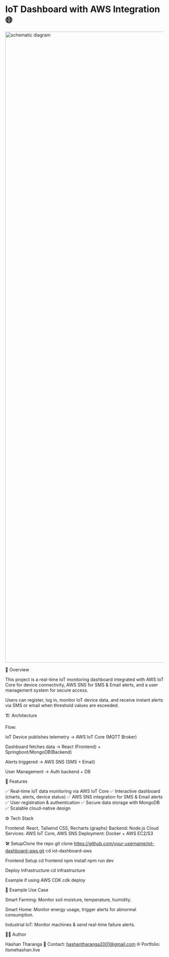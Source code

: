 
# IoT Dashboard with AWS Integration🌐 

<img width="2000" height="2000" alt="schematic diagram" src="https://github.com/user-attachments/assets/c3686887-0a9d-460d-b3da-58a1a15f32f0" />

📌 Overview

This project is a real-time IoT monitoring dashboard integrated with AWS IoT Core for device connectivity, AWS SNS for SMS & Email alerts, and a user management system for secure access.

Users can register, log in, monitor IoT device data, and receive instant alerts via SMS or email when threshold values are exceeded.

🏗️ Architecture

Flow:

IoT Device publishes telemetry → AWS IoT Core (MQTT Broker)

Dashboard fetches data → React (Frontend) + Springboot/MongoDB(Backend)

Alerts triggered → AWS SNS (SMS + Email)

User Management → Auth backend + DB


🚀 Features

✅ Real-time IoT data monitoring via AWS IoT Core
✅ Interactive dashboard (charts, alerts, device status)
✅ AWS SNS integration for SMS & Email alerts
✅ User registration & authentication
✅ Secure data storage with MongoDB
✅ Scalable cloud-native design

⚙️ Tech Stack

Frontend: React, Tailwind CSS, Recharts (graphs)
Backend:  Node.js
Cloud Services: AWS IoT Core, AWS SNS
Deployment: Docker + AWS EC2/S3

🛠️ SetupClone the repo
git clone https://github.com/your-username/iot-dashboard-aws.git
cd iot-dashboard-aws

Frontend Setup
cd frontend
npm install
npm run dev

Deploy Infrastructure
cd infrastructure

Example if using AWS CDK
cdk deploy

📡 Example Use Case

Smart Farming: Monitor soil moisture, temperature, humidity.

Smart Home: Monitor energy usage, trigger alerts for abnormal consumption.

Industrial IoT: Monitor machines & send real-time failure alerts.

👨‍💻 Author

Hashan Tharanga
📩 Contact: hashantharanga2001@gmail.com
🌐 Portfolio: itsmehashan.live
